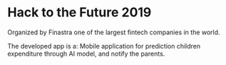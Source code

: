 # Hack to the Future 2019

Organized by Finastra one of the largest fintech companies in the world.

The developed app is a:
Mobile application for prediction children expenditure through AI model, and notify the parents.
